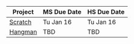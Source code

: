 | Project                                                                                     | MS Due Date | HS Due Date |
| ------------------------------------------------------------------------------------------- | ----------- | ----------- |
| [Scratch](https://raw.github.com/northridge-dev/python-game-dev/blob/main/projects/scratch) | Tu Jan 16   | Tu Jan 16   |
| [Hangman](https://raw.github.com/northridge-dev/python-game-dev/blob/main/projects/hangman) | TBD         | TBD         |

